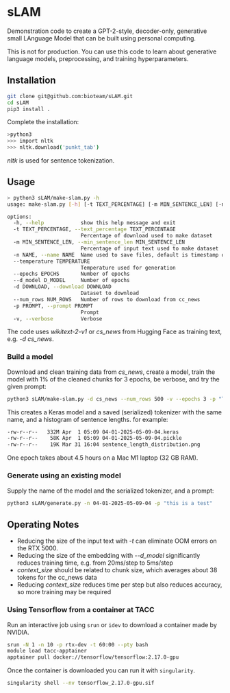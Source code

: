 # sLAM

Demonstration code to create a GPT-2-style, decoder-only, generative small LAnguage Model that can be built using personal computing.

This is not for production. You can use this code to learn about generative language models, preprocessing, and training hyperparameters.

## Installation

```sh
git clone git@github.com:bioteam/sLAM.git
cd sLAM
pip3 install .
```

Complete the installation:

```sh
>python3
>>> import nltk
>>> nltk.download('punkt_tab')
```

*nltk* is used for sentence tokenization.

## Usage

```sh
> python3 sLAM/make-slam.py -h
usage: make-slam.py [-h] [-t TEXT_PERCENTAGE] [-m MIN_SENTENCE_LEN] [-n NAME] [--temperature TEMPERATURE] [--epochs EPOCHS] [--d_model D_MODEL] [-d DOWNLOAD] [--num_rows NUM_ROWS] -p PROMPT [-v]

options:
  -h, --help            show this help message and exit
  -t TEXT_PERCENTAGE, --text_percentage TEXT_PERCENTAGE
                        Percentage of download used to make dataset
  -m MIN_SENTENCE_LEN, --min_sentence_len MIN_SENTENCE_LEN
                        Percentage of input text used to make dataset
  -n NAME, --name NAME  Name used to save files, default is timestamp of completion
  --temperature TEMPERATURE
                        Temperature used for generation
  --epochs EPOCHS       Number of epochs
  --d_model D_MODEL     Number of epochs
  -d DOWNLOAD, --download DOWNLOAD
                        Dataset to download
  --num_rows NUM_ROWS   Number of rows to download from cc_news
  -p PROMPT, --prompt PROMPT
                        Prompt
  -v, --verbose         Verbose
```

The code uses *wikitext-2-v1* or *cs_news* from Hugging Face as training text, e.g. *-d cs_news*.

### Build a model

Download and clean training data from *cs_news*, create a model, train the model with 1% of the cleaned chunks for 3 epochs, be verbose, and try the given prompt:

```sh
python3 sLAM/make-slam.py -d cs_news --num_rows 500 -v --epochs 3 -p "This is a test"
```

This creates a Keras model and a saved (serialized) tokenizer with the same name, and a histogram of sentence lengths. for example:

```sh
-rw-r--r--   332M Apr  1 05:09 04-01-2025-05-09-04.keras
-rw-r--r--    58K Apr  1 05:09 04-01-2025-05-09-04.pickle
-rw-r--r--    19K Mar 31 16:04 sentence_length_distribution.png
```

One epoch takes about 4.5 hours on a Mac M1 laptop (32 GB RAM).

### Generate using an existing model

Supply the name of the model and the serialized tokenizer, and a prompt:

```sh
python3 sLAM/generate.py -n 04-01-2025-05-09-04 -p "this is a test"
```

## Operating Notes

* Reducing the size of the input text with *-t* can eliminate OOM errors on the RTX 5000.
* Reducing the size of the embedding with *--d_model* significantly reduces training time, e.g. from 20ms/step to 5ms/step
* *context_size* should be related to chunk size, which averages about 38 tokens for the cc_news data
* Reducing *context_size* reduces time per step but also reduces accuracy, so more training may be required

### Using Tensorflow from a container at TACC

Run an interactive job using `srun` or `idev` to download a container made by NVIDIA.

```sh
srun -N 1 -n 10 -p rtx-dev -t 60:00 --pty bash
module load tacc-apptainer
apptainer pull docker://tensorflow/tensorflow:2.17.0-gpu
```

Once the container is downloaded you can run it with `singularity`.

```sh
singularity shell --nv tensorflow_2.17.0-gpu.sif
```
